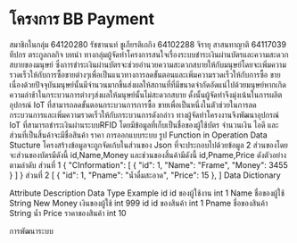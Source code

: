 # โครงการ BB Payment 
สมาชิกในกลุ่ม
64120280 รัชชานนท์ ชูเกียรติเถกิง 
64102288 จิรายุ สาสนทาญาติ 
64117039 ทีปกร ตระกูลกลกิจ
บทนำ
ทางกลุ่มผู้จัดทำโครงการสนใจเรื่องระบบชำระเงินผ่านบัตรและความสะดวกสบายของมนุษย์ ซึ่งการชำระเงินผ่านบัตรจะช่วยอำนวยความสะดวกสบายให้กับมนุษย์โดยจะเพิ่มความรวดเร็วให้กับการซื้อขายต่างๆเพื่อเป็นแนวทางการลดขั้นตอนและเพิ่มความรวดเร็วให้กับการซื้อ ขาย
เนื่องด้วยปัจจุบันมนุษย์นั้นมีจำนวนมากขึ้นส่งผลให้สถานที่ที่มีขนาดจำกัดอัดแน่ไปด้วยมนุษย์หากเกิดความล่าช้าในกระบวนการต่างๆส่งผลให้มนุษย์นั้นไม่สะดวกสบาย ดั้งนั้นผู้จัดทำจึงมุ่งเน้นในการผลิตอุปกรณ์ IoT ที่สามารถลดขั้นตอนกระบวนการการซื้อ ขายเพื่อเป็นหนึ่งในตัวช่วยในการลดกระบวนการและเพิ่มความรวดเร็วให้กับกระบวนการดังกล่าว
ทางผู้จัดทำโครงงานจึงพัฒนาอุปกรณ์ IoT ที่สามารถชำระเงินผ่านระบบRFID โดยมีข้อมูลที่เก็บเป็นชื่อของผู้ใช้บัตร จำนวนเงิน ไอดี และส่วนที่เป็นสิ้นค้าจะมีชื่อสินค้า ราคา 
การออกแบบระบบ
รูป
Function in Operation
Data Stucture
โครงสร้างข้อมูลจะถูกจัดเก้บในส่วนของ Json ที่จะประกอบไปด้วยข้อมูล 2 ส่วนของโดยจะส่วนของบัตรมีดังนี้ id,Name,Money และช่วนของสิ้นค้ามีดังนี้ id,Pname,Price ดังตัวอย่างตามลำดับ
ส่วนที่ 1 
{
    "CInformation": [
        {
            "id": 1,
            "Name": "Frame",
            "Money": 3455
        }
    ]
}
ส่วนที่ 2
[
    {
      "id": 1,
      "Pname": "น้ำดื่มสะอาด",
      "Price": 15
    },
]
Data Dictionary

Attribute
Description
Data Type
Example
id
id ของผู้ใช้งาน
int
1
Name
ชื่อของผู้ใช้
String
New
Money
เงินของผู้ใช้
int
999
id
id ของสินค้า
int
1
Pname
ชื่อของสินค้า
String
น้ำ
Price
ราคาของสินค้า
int
10

การพัฒนาระบบ
